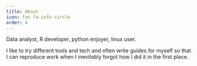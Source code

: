 ```yaml
---
title: About
icon: fas fa-info-circle
order: 4
---
```


Data analyst, R developer, python enjoyer, linux user. 

I like to try different tools and tech and often write guides for myself so that I can reproduce work when I inevitably forgot how I did it in the first place.
